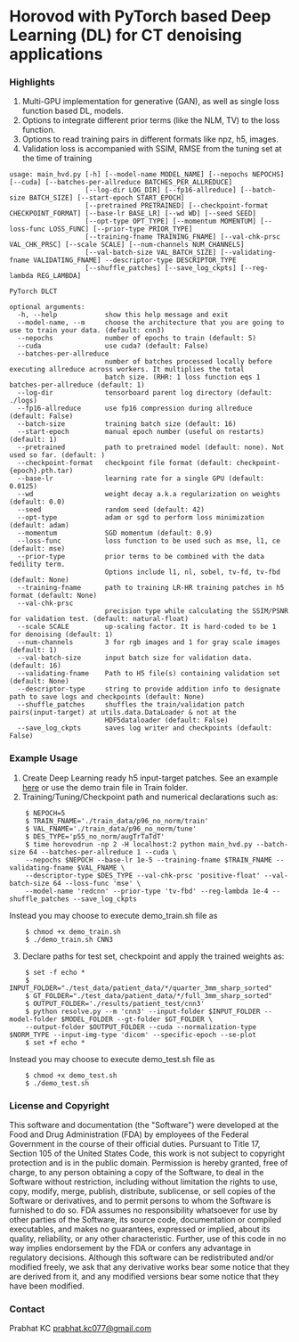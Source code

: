 # Horovod with PyTorch based Deep Learning (DL) for CT denoising applications

### Highlights
1. Multi-GPU implementation for generative (GAN), as well as single loss function based DL, models.
2. Options to integrate different prior terms (like the NLM, TV) to the loss function.
3. Options to read training pairs in different formats like npz, h5, images.
4. Validation loss is accompanied with SSIM, RMSE from the tuning set at the time of training

```
usage: main_hvd.py [-h] [--model-name MODEL_NAME] [--nepochs NEPOCHS] [--cuda] [--batches-per-allreduce BATCHES_PER_ALLREDUCE]
                   [--log-dir LOG_DIR] [--fp16-allreduce] [--batch-size BATCH_SIZE] [--start-epoch START_EPOCH]
                   [--pretrained PRETRAINED] [--checkpoint-format CHECKPOINT_FORMAT] [--base-lr BASE_LR] [--wd WD] [--seed SEED]
                   [--opt-type OPT_TYPE] [--momentum MOMENTUM] [--loss-func LOSS_FUNC] [--prior-type PRIOR_TYPE]
                   [--training-fname TRAINING_FNAME] [--val-chk-prsc VAL_CHK_PRSC] [--scale SCALE] [--num-channels NUM_CHANNELS]
                   [--val-batch-size VAL_BATCH_SIZE] [--validating-fname VALIDATING_FNAME] --descriptor-type DESCRIPTOR_TYPE
                   [--shuffle_patches] [--save_log_ckpts] [--reg-lambda REG_LAMBDA]

PyTorch DLCT

optional arguments:
  -h, --help            show this help message and exit
  --model-name, --m     choose the architecture that you are going to use to train your data. (default: cnn3)
  --nepochs             number of epochs to train (default: 5)
  --cuda                use cuda? (default: False)
  --batches-per-allreduce 
                        number of batches processed locally before executing allreduce across workers. It multiplies the total
                        batch size. (RHR: 1 loss function eqs 1 batches-per-allreduce (default: 1)
  --log-dir             tensorboard parent log directory (default: ./logs)
  --fp16-allreduce      use fp16 compression during allreduce (default: False)
  --batch-size          training batch size (default: 16)
  --start-epoch         manual epoch number (useful on restarts) (default: 1)
  --pretrained          path to pretrained model (default: none). Not used so far. (default: )
  --checkpoint-format   checkpoint file format (default: checkpoint-{epoch}.pth.tar)
  --base-lr             learning rate for a single GPU (default: 0.0125)
  --wd                  weight decay a.k.a regularization on weights (default: 0.0)
  --seed                random seed (default: 42)
  --opt-type            adam or sgd to perform loss minimization (default: adam)
  --momentum            SGD momentum (default: 0.9)
  --loss-func           loss function to be used such as mse, l1, ce (default: mse)
  --prior-type          prior terms to be combined with the data fedility term. 
                        Options include l1, nl, sobel, tv-fd, tv-fbd (default: None)
  --training-fname      path to training LR-HR training patches in h5 format (default: None)
  --val-chk-prsc 
                        precision type while calculating the SSIM/PSNR for validation test. (default: natural-float)
  --scale SCALE         up-scaling factor. It is hard-coded to be 1 for denoising (default: 1)
  --num-channels        3 for rgb images and 1 for gray scale images (default: 1)
  --val-batch-size      input batch size for validation data. (default: 16)
  --validating-fname    Path to H5 file(s) containing validation set (default: None)
  --descriptor-type     string to provide addition info to designate path to save logs and checkpoints (default: None)
  --shuffle_patches     shuffles the train/validation patch pairs(input-target) at utils.data.DataLoader & not at the
                        HDF5dataloader (default: False)
  --save_log_ckpts      saves log writer and checkpoints (default: False)

``` 
### Example Usage
1. Create Deep Learning ready h5 input-target patches. See an example [here](https://github.com/prabhatkc/mpi4py_patches) or use the demo train file in Train folder.
2. Training/Tuning/Checkpoint path and numerical declarations such as:
``` 
    $ NEPOCH=5
    $ TRAIN_FNAME='./train_data/p96_no_norm/train'
    $ VAL_FNAME='./train_data/p96_no_norm/tune'
    $ DES_TYPE='p55_no_norm/augTrTaTdT'
    $ time horovodrun -np 2 -H localhost:2 python main_hvd.py --batch-size 64 --batches-per-allreduce 1 --cuda \
    --nepochs $NEPOCH --base-lr 1e-5 --training-fname $TRAIN_FNAME --validating-fname $VAL_FNAME \
    --descriptor-type $DES_TYPE --val-chk-prsc 'positive-float' --val-batch-size 64 --loss-func 'mse' \
    --model-name 'redcnn' --prior-type 'tv-fbd' --reg-lambda 1e-4 --shuffle_patches --save_log_ckpts
```
  Instead you may choose to execute demo_train.sh file as
```
    $ chmod +x demo_train.sh
    $ ./demo_train.sh CNN3
```
3. Declare paths for test set, checkpoint and apply the trained weights as:
```
    $ set -f echo *
    $ INPUT_FOLDER="./test_data/patient_data/*/quarter_3mm_sharp_sorted"
    $ GT_FOLDER="./test_data/patient_data/*/full_3mm_sharp_sorted"
    $ OUTPUT_FOLDER='./results/patient_test/cnn3'
    $ python resolve.py --m 'cnn3' --input-folder $INPUT_FOLDER --model-folder $MODEL_FOLDER --gt-folder $GT_FOLDER \
    --output-folder $OUTPUT_FOLDER --cuda --normalization-type $NORM_TYPE --input-img-type 'dicom' --specific-epoch --se-plot
    $ set +f echo *
```
  Instead you may choose to execute demo_test.sh file as
```
    $ chmod +x demo_test.sh
    $ ./demo_test.sh 
```

### License and Copyright
This software and documentation (the "Software") were developed at the Food and Drug Administration (FDA) by employees of the Federal Government in the course of their official duties. Pursuant to Title 17, Section 105 of the United States Code, this work is not subject to copyright protection and is in the public domain. Permission is hereby granted, free of charge, to any person obtaining a copy of the Software, to deal in the Software without restriction, including without limitation the rights to use, copy, modify, merge, publish, distribute, sublicense, or sell copies of the Software or derivatives, and to permit persons to whom the Software is furnished to do so. FDA assumes no responsibility whatsoever for use by other parties of the Software, its source code, documentation or compiled executables, and makes no guarantees, expressed or implied, about its quality, reliability, or any other characteristic. Further, use of this code in no way implies endorsement by the FDA or confers any advantage in regulatory decisions. Although this software can be redistributed and/or modified freely, we ask that any derivative works bear some notice that they are derived from it, and any modified versions bear some notice that they have been modified.

### Contact
Prabhat KC
prabhat.kc077@gmail.com
